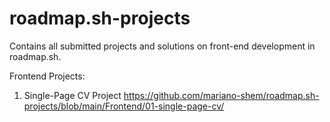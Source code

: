 # roadmap.sh-projects
Contains all submitted projects and solutions on front-end development in roadmap.sh.

Frontend Projects:
1. Single-Page CV Project
https://github.com/mariano-shem/roadmap.sh-projects/blob/main/Frontend/01-single-page-cv/
